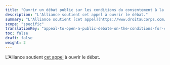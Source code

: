 ```yaml
---
title: "Ouvrir un débat public sur les conditions du consentement à la circoncision"
description: "L'Alliance soutient cet appel à ouvrir le débat."
summary: "L'Alliance soutient [cet appel](https://www.droitaucorps.com/appeal-to-open-a-public-debate-on-the-conditions-for-consent-to-circumcision) à ouvrir le débat."
scope: "specific"
translationKey: "appeal-to-open-a-public-debate-on-the-conditions-for-consent-to-circumcision"
toc: false
draft: false
weight: 2
---
```


L'Alliance soutient [cet appel](https://www.droitaucorps.com/appeal-to-open-a-public-debate-on-the-conditions-for-consent-to-circumcision) à ouvrir le débat.
